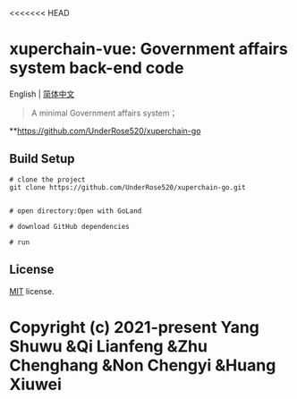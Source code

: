 
<<<<<<< HEAD

# xuperchain-vue: Government affairs system back-end code

English | [简体中文](./README-zh.md)

> A minimal Government affairs system；

**https://github.com/UnderRose520/xuperchain-go

## Build Setup

```
# clone the project
git clone https://github.com/UnderRose520/xuperchain-go.git


# open directory:Open with GoLand

# download GitHub dependencies

# run
```


## License

[MIT](https://github.com/UnderRose520/xuperchain-go/blob/master/LICENSE) license.

Copyright (c) 2021-present Yang Shuwu &Qi Lianfeng &Zhu Chenghang &Non Chengyi &Huang Xiuwei
=======

